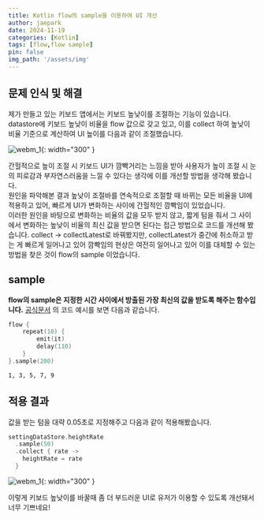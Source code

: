 ```yaml
---
title: Kotlin flow의 sample을 이용하여 UI 개선
author: jaepark
date: 2024-11-19
categories: [Kotlin]
tags: [flow,flow sample]
pin: false
img_path: '/assets/img'
---
```

## 문제 인식 및 해결
제가 만들고 있는 키보드 앱에서는 키보드 높낮이를 조절하는 기능이 있습니다. datastore에 키보드 높낮이 비율을 flow 값으로 갖고 있고, 이를 collect 하여
높낮이 비율 기준으로 계산하여 UI 높이를 다음과 같이 조절했습니다.

![webm_1](/kotlin/flow_sample/before_apply_sample.gif){: width="300" }

간헐적으로 높이 조절 시 키보드 UI가 깜빡거리는 느낌을 받아 사용자가 높이 조절 시 눈의 피로감과 부자연스러움을 느낄 수 있다는 생각에 이를 개선할 방법을
생각해 봤습니다.
<br>
원인을 파악해본 결과 높낮이 조절바를 연속적으로 조절할 때 바뀌는 모든 비율을 UI에 적용하고 있어, 빠르게 UI가 변화하는 사이에 간헐적인 깜빡임이 있었습니다.<br>
이러한 원인을 바탕으로 변화하는 비율의 값을 모두 받지 않고, 짧게 텀을 줘서 그 사이에서 변화하는 높낮이 비율의 최신 값을 받으면 된다는 접근 방법으로 코드를 개선해 봤습니다.
collect -> collectLatest로 바꿔봤지만, collectLatest가 중간에 취소하고 받는 게 빠르게 일어나고 있어 깜빡임의 현상은 여전히 일어나고 있어 이를
대체할 수 있는 방법을 찾은 것이 flow의 sample 이었습니다.

## sample
**flow의 sample은 지정한 시간 사이에서 방출된 가장 최신의 값을 받도록 해주는 함수입니다.** [공식문서](https://kotlinlang.org/api/kotlinx.coroutines/kotlinx-coroutines-core/kotlinx.coroutines.flow/sample.html)
의 코드 예시를 보면 다음과 같습니다.
```kotlin
flow {
    repeat(10) {
        emit(it)
        delay(110)
    }
}.sample(200)
```
```
1, 3, 5, 7, 9 
```

## 적용 결과
값을 받는 텀을 대략 0.05초로 지정해주고 다음과 같이 적용해봤습니다.
```kotlin
settingDataStore.heightRate
  .sample(50)
  .collect { rate ->
    heightRate = rate
  }
```

![webm_1](/kotlin/flow_sample/after_apply_sample.gif){: width="300" }

이렇게 키보드 높낮이를 바꿀때 좀 더 부드러운 UI로 유저가 이용할 수 있도록 개선돼서 너무 기쁘네요!
